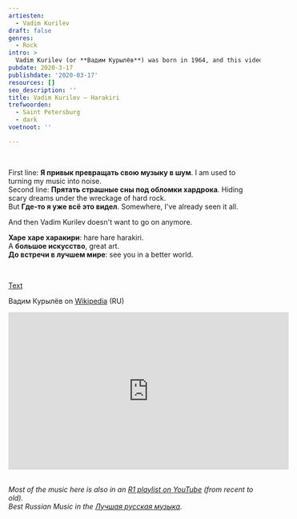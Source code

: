 ```yaml
---
artiesten:
  - Vadim Kurilev
draft: false
genres:
  - Rock
intro: >
  Vadim Kurilev (or **Вадим Курылёв**) was born in 1964, and this video for his song **Харакири** (Harakiri) is from 2002. At the time, Kurilev was still part of [DDT](https://en.wikipedia.org/wiki/DDT_(band)), but not for much longer (as noted under the video on [YouTube](https://youtu.be/Rdoqn8Y4cJg)). He clearly had no interest in continuing.
pubdate: 2020-3-17
publishdate: '2020-03-17'
resources: []
seo_description: ''
title: Vadim Kurilev – Harakiri
trefwoorden:
  - Saint Petersburg
  - dark
voetnoot: ''

---
```



<br/>

First line: **Я привык превращать свою музыку в шум**. I am used to turning my music into noise.<br/>
Second line: **Прятать страшные сны под обломки хардрока**. Hiding scary dreams under the wreckage of hard rock.<br/>
But **Где-то я уже всё это видел**. Somewhere, I've already seen it all.
<br/>

And then Vadim Kurilev doesn't want to go on anymore.

**Харе харе харакири**: hare hare harakiri.<br/>
A **большое искусство**, great art.<br/>
**До встречи в лучшем мире**: see you in a better world.

<br/> 

 

[Text](https://textypesen.com/vadim-kurylev/kharakiri/)

Вадим Курылёв on [Wikipedia](https://ru.wikipedia.org/wiki/%D0%9A%D1%83%D1%80%D1%8B%D0%BB%D1%91%D0%B2,_%D0%92%D0%B0%D0%B4%D0%B8%D0%BC_%D0%AE%D1%80%D1%8C%D0%B5%D0%B2%D0%B8%D1%87) (RU)

<iframe width="560" height="315" src="https://www.youtube.com/embed/Rdoqn8Y4cJg" frameborder="0" allow="accelerometer; autoplay; encrypted-media; gyroscope; picture-in-picture" allowfullscreen></iframe>

<br/>

<br/>

*Most of the music here is also in an [R1 playlist on YouTube](https://www.youtube.com/playlist?list=PLeE-zqOrSLhxfIpK2vuUJNCKSzyVBi0yM) (from recent to old).* <br/>
*Best Russian Music in the [Лучшая русская музыка](https://www.youtube.com/playlist?list=PLeE-zqOrSLhxTFYDvlwUu4hYby9DojwoD).*
